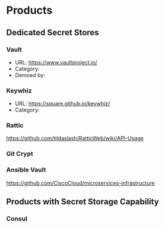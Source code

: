 # Products

## Dedicated Secret Stores

### Vault
- URL: https://www.vaultproject.io/
- Category:
- Demoed by:

### Keywhiz
- URL: https://square.github.io/keywhiz/
- Category:

### Rattic
https://github.com/tildaslash/RatticWeb/wiki/API-Usage

### Git Crypt

### Ansible Vault
https://github.com/CiscoCloud/microservices-infrastructure

## Products with Secret Storage Capability
### Consul
